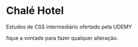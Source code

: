 # Chalé Hotel

Estudos de CSS intermediário ofertado pela UDEMY 

fique a vontade para fazer qualquer alteração.